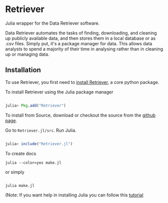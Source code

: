 # Retriever

Julia wrapper for the Data Retriever software.

Data Retriever automates the tasks of finding, downloading,
and cleaning up publicly available data, and then stores them in a local database or as .csv files.
Simply put, it's a package manager for data.
This allows data analysts to spend a majority of their time in analysing rather than in cleaning up or managing data.

## Installation

To use Retriever, you first need to [install Retriever](http://www.data-retriever.org), a core python package.

To install Retriever using the Julia package manager


```julia

julia> Pkg.add("Retriever")

```

To install from Source, download or checkout the source from the [github page](https://github.com/weecology/Retriever.jl.git).

Go to `Retriever.jl/src`. Run Julia.

```julia

julia> include("Retriever.jl")

```

To create docs

```
julia --color=yes make.jl

```

or simply

```

julia make.jl

```
(Note: If you want help in installing Julia you can follow this [tutorial](https://medium.com/@shivamnegi2019/julia-beginners-guide-part-1-a9c369128c78)